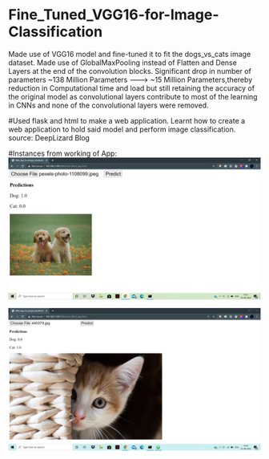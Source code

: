 # Fine_Tuned_VGG16-for-Image-Classification

Made use of VGG16 model and fine-tuned it to fit the dogs_vs_cats image dataset.
Made use of GlobalMaxPooling instead of Flatten and Dense Layers at the end of the convolution blocks. Significant drop in number of parameters
~138 Million Parameters ---> ~15 Million Parameters,thereby reduction in Computational time and load but still retaining the accuracy of the original model as convolutional layers contribute to most of the learning in CNNs and none of the convolutional layers were removed. 

#Used flask and html to make a web application. 
    Learnt how to create a web application to hold said model and perform image classification.
source: DeepLizard Blog

#Instances from working of App:
![WebApp](https://github.com/BenielEnoshRaj/hello-world/blob/master/images/App_Screenshot.png)

![WebApp2](https://github.com/BenielEnoshRaj/hello-world/blob/master/images/App_Screenshot%20(2).png)
